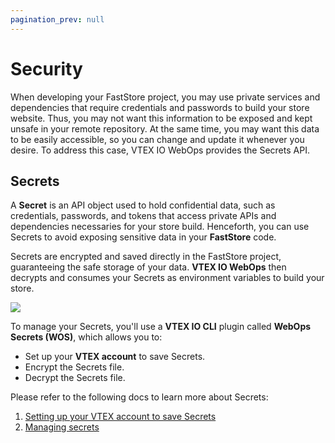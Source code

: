 ```yaml
---
pagination_prev: null
---
```


# Security

When developing your FastStore project, you may use private services and dependencies that require credentials and passwords to build your store website. Thus, you may not want this information to be exposed and kept unsafe in your remote repository. At the same time, you may want this data to be easily accessible, so you can change and update it whenever you desire. To address this case, VTEX IO WebOps provides the Secrets API.

## Secrets

A **Secret** is an API object used to hold confidential data, such as credentials, passwords, and tokens that access private APIs and dependencies necessaries for your store build. Henceforth, you can use Secrets to avoid exposing sensitive data in your **FastStore** code.

Secrets are encrypted and saved directly in the FastStore project, guaranteeing the safe storage of your data. **VTEX IO WebOps** then decrypts and consumes your Secrets as environment variables to build your store.

![](https://vtexhelp.vtexassets.com/assets/docs/src/secrets-diagram___6a3b06208dca94abec86dd5b5d88aa01.png)

To manage your Secrets, you'll use a **VTEX IO CLI** plugin called **WebOps Secrets (WOS)**, which allows you to:

- Set up your **VTEX account** to save Secrets.
- Encrypt the Secrets file.
- Decrypt the Secrets file.

Please refer to the following docs to learn more about Secrets:

1. [Setting up your VTEX account to save Secrets](/how-to-guides/webops/security/setting-up-secrets)
2. [Managing secrets](/how-to-guides/webops/security/managing-secrets)
